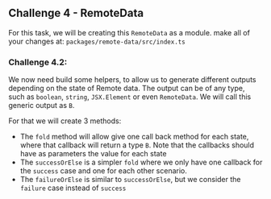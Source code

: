 ## Challenge 4 - RemoteData

For this task, we will be creating this `RemoteData` as a module. make all of your changes at:
`packages/remote-data/src/index.ts`

### Challenge 4.2:

We now need build some helpers, to allow us to generate different outputs depending on the state of Remote data.
The output can be of any type, such as `boolean`, `string`, `JSX.Element` or even `RemoteData`. We will call this
generic output as `B`.

For that we will create 3 methods:

- The `fold` method will allow give one call back method for each state, where that callback will return a type `B`.
  Note that the callbacks should have as parameters the value for each state
- The `successOrElse` is a simpler `fold` where we only have one callback for the `success` case and one for each other scenario.
- The `failureOrElse` is similar to `successOrElse`, but we consider the `failure` case instead of `success`
